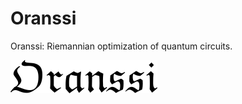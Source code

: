 # Oranssi
Oranssi: Riemannian optimization of quantum circuits.

![alt text](oranssi-logo.png "Logo Title Text 1")